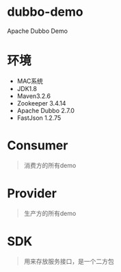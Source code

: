 # dubbo-demo
Apache Dubbo Demo

# 环境
- MAC系统
- JDK1.8
- Maven3.2.6
- Zookeeper 3.4.14
- Apache Dubbo 2.7.0
- FastJson 1.2.75

# Consumer
> 消费方的所有demo

# Provider
> 生产方的所有demo

# SDK
> 用来存放服务接口，是一个二方包

